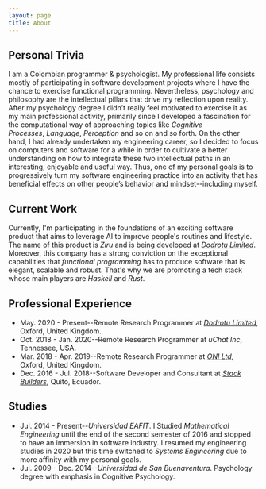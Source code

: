 ```yaml
---
layout: page
title: About
---
```


## Personal Trivia

I am a Colombian programmer & psychologist. My professional life consists mostly of participating in software development
projects where I have the chance to exercise functional programming. Nevertheless, psychology and philosophy are the
intellectual pillars that drive my reflection upon reality. After my psychology degree I didn’t really feel motivated
to exercise it as my main professional activity, primarily since I developed a fascination for the computational
way of approaching topics like *Cognitive Processes*, *Language*, *Perception* and so on and so forth. On the other hand, I had
already undertaken my engineering career, so I decided to focus on computers and software for a while in order to cultivate
a better understanding on how to integrate these two intellectual paths in an interesting, enjoyable and useful way.
Thus, one of my personal goals is to progressively turn my software engineering practice into an activity that has beneficial
effects on other people’s behavior and mindset--including myself.

## Current Work

Currently, I'm participating in the foundations of an exciting software product that aims to leverage
AI to improve people's routines and lifestyle. The name of this product is *Ziru* and is being developed at
[*Dodrotu Limited*](https://find-and-update.company-information.service.gov.uk/company/12434645). Moreover, this company
has a strong conviction on the exceptional capabilities that *functional programming* has to produce software that is elegant,
scalable and robust. That's why we are promoting a tech stack whose main players are *Haskell* and *Rust*.


## Professional Experience
- May. 2020 - Present--Remote Research Programmer at [*Dodrotu Limited*](https://find-and-update.company-information.service.gov.uk/company/12434645), Oxford, United Kingdom.
- Oct. 2018 - Jan. 2020--Remote Research Programmer at *uChat Inc*, Tennessee, USA.
- Mar. 2018 - Apr. 2019--Remote Research Programmer at [*ONI Ltd*](https://oni.bio/), Oxford, United Kingdom.
- Dec. 2016 - Jul. 2018--Software Developer and Consultant at [*Stack Builders*](https://www.stackbuilders.com/), Quito, Ecuador.

## Studies

- Jul. 2014 - Present--*Universidad EAFIT*. I Studied *Mathematical Engineering* until the end of the second semester of 2016
  and stopped to have an immersion in software industry. I resumed my engineering studies in 2020 but this time switched to
  *Systems Engineering* due to more affinity with my personal goals.
- Jul. 2009 - Dec. 2014--*Universidad de San Buenaventura*. Psychology degree with emphasis in Cognitive Psychology.
